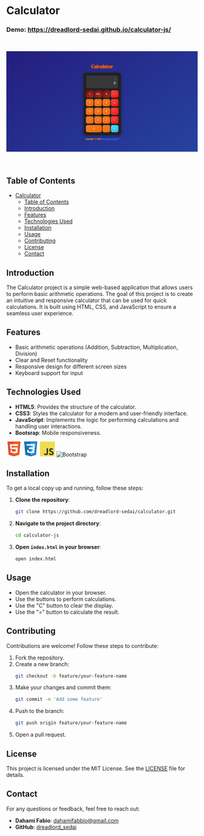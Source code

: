 # Calculator

### Demo: https://dreadlord-sedai.github.io/calculator-js/

<br>

![image](https://github.com/dreadlord-sedai/calculator-js/blob/5d528d3279a5bb01ddd3035c4c802ad57f4216ee/Screenshot%202025-02-11%20210716.png)

<br>

## Table of Contents
- [Calculator](#calculator)
  - [Table of Contents](#table-of-contents)
  - [Introduction](#introduction)
  - [Features](#features)
  - [Technologies Used](#technologies-used)
  - [Installation](#installation)
  - [Usage](#usage)
  - [Contributing](#contributing)
  - [License](#license)
  - [Contact](#contact)

## Introduction
The Calculator project is a simple web-based application that allows users to perform basic arithmetic operations. The goal of this project is to create an intuitive and responsive calculator that can be used for quick calculations. It is built using HTML, CSS, and JavaScript to ensure a seamless user experience.

## Features
- Basic arithmetic operations (Addition, Subtraction, Multiplication, Division)
- Clear and Reset functionality
- Responsive design for different screen sizes
- Keyboard support for input

## Technologies Used
- **HTML5**: Provides the structure of the calculator.
- **CSS3**: Styles the calculator for a modern and user-friendly interface.
- **JavaScript**: Implements the logic for performing calculations and handling user interactions.
- **Bootsrap**: Mobile responsiveness.

<p align="left">
  <img src="https://raw.githubusercontent.com/devicons/devicon/master/icons/html5/html5-original.svg" alt="HTML5" width="40" height="40"/>
  <img src="https://raw.githubusercontent.com/devicons/devicon/master/icons/css3/css3-original.svg" alt="CSS3" width="40" height="40"/>
  <img src="https://raw.githubusercontent.com/devicons/devicon/master/icons/javascript/javascript-original.svg" alt="JavaScript" width="40" height="40"/>
  <img src="https://cdn.jsdelivr.net/gh/devicons/devicon@latest/icons/bootstrap/bootstrap-original.svg" alt="Bootstrap" width="40" height="40" />
</p>

## Installation
To get a local copy up and running, follow these steps:

1. **Clone the repository**:
    ```sh
    git clone https://github.com/dreadlord-sedai/calculator.git
    ```

2. **Navigate to the project directory**:
    ```sh
    cd calculator-js
    ```

3. **Open `index.html` in your browser**:
    ```sh
    open index.html
    ```

## Usage
- Open the calculator in your browser.
- Use the buttons to perform calculations.
- Use the "C" button to clear the display.
- Use the "=" button to calculate the result.

## Contributing
Contributions are welcome! Follow these steps to contribute:

1. Fork the repository.
2. Create a new branch:
    ```sh
    git checkout -b feature/your-feature-name
    ```
3. Make your changes and commit them:
    ```sh
    git commit -m 'Add some feature'
    ```
4. Push to the branch:
    ```sh
    git push origin feature/your-feature-name
    ```
5. Open a pull request.

## License
This project is licensed under the MIT License. See the [LICENSE](LICENSE) file for details.

## Contact
For any questions or feedback, feel free to reach out:

- **Dahami Fabio**: [dahamifabbio@gmail.com](mailto:dahamifabbio@gmail.com)
- **GitHub**: [dreadlord_sedai](https://github.com/[dreadlord_sedai])




